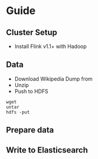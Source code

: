 # Guide

## Cluster Setup

- Install Flink v1.1+ with Hadoop

## Data

- Download Wikipedia Dump from
- Unzip
- Push to HDFS

```
wget
untar
hdfs -put
```

## Prepare data



## Write to Elasticsearch

